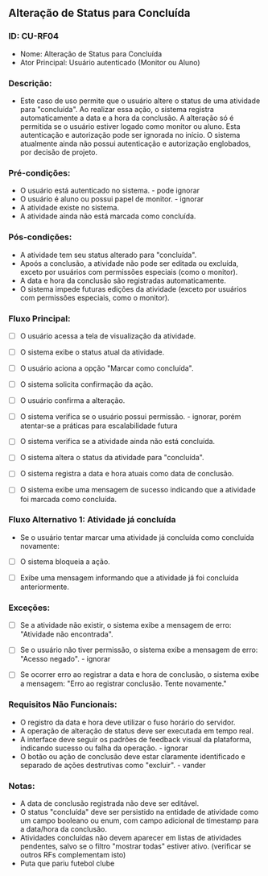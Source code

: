## Alteração de Status para Concluída
### ID: CU-RF04
- Nome: Alteração de Status para Concluída
- Ator Principal: Usuário autenticado (Monitor ou Aluno)
### Descrição:
- Este caso de uso permite que o usuário altere o status de uma atividade para "concluída". Ao realizar essa ação, o sistema registra automaticamente a data e a hora da conclusão. A alteração só é permitida se o usuário estiver logado como monitor ou aluno. Esta autenticação e autorização pode ser ignorada no início. O sistema atualmente ainda não possui autenticação e autorização englobados, por decisão de projeto.

### Pré-condições:
- O usuário está autenticado no sistema. - pode ignorar
- O usuário é aluno ou possui papel de monitor. - ignorar
- A atividade existe no sistema.
- A atividade ainda não está marcada como concluída.

### Pós-condições:
- A atividade tem seu status alterado para "concluída".
- Apoós a conclusão, a atividade não pode ser editada ou excluída, exceto por usuários com permissões especiais (como o monitor).
- A data e hora da conclusão são registradas automaticamente.
- O sistema impede futuras edições da atividade (exceto por usuários com permissões especiais, como o monitor).

### Fluxo Principal:

- [ ] O usuário acessa a tela de visualização da atividade.

- [ ] O sistema exibe o status atual da atividade.

- [ ] O usuário aciona a opção "Marcar como concluída".

- [ ] O sistema solicita confirmação da ação.

- [ ] O usuário confirma a alteração.

- [ ] O sistema verifica se o usuário possui permissão. - ignorar, porém atentar-se a práticas para escalabilidade futura

- [ ] O sistema verifica se a atividade ainda não está concluída.

- [ ] O sistema altera o status da atividade para "concluída".

- [ ] O sistema registra a data e hora atuais como data de conclusão.

- [ ] O sistema exibe uma mensagem de sucesso indicando que a atividade foi marcada como concluída.

### Fluxo Alternativo 1: Atividade já concluída

- Se o usuário tentar marcar uma atividade já concluída como concluída novamente:

- [ ] O sistema bloqueia a ação.

- [ ] Exibe uma mensagem informando que a atividade já foi concluída anteriormente.

### Exceções:

- [ ] Se a atividade não existir, o sistema exibe a mensagem de erro: "Atividade não encontrada".

- [ ] Se o usuário não tiver permissão, o sistema exibe a mensagem de erro: "Acesso negado". - ignorar

- [ ] Se ocorrer erro ao registrar a data e hora de conclusão, o sistema exibe a mensagem: "Erro ao registrar conclusão. Tente novamente."

### Requisitos Não Funcionais:
- O registro da data e hora deve utilizar o fuso horário do servidor.
- A operação de alteração de status deve ser executada em tempo real.
- A interface deve seguir os padrões de feedback visual da plataforma, indicando sucesso ou falha da operação. - ignorar
- O botão ou ação de conclusão deve estar claramente identificado e separado de ações destrutivas como "excluir". - vander

### Notas:

- A data de conclusão registrada não deve ser editável.
- O status "concluída" deve ser persistido na entidade de atividade como um campo booleano ou enum, com campo adicional de timestamp para a data/hora da conclusão.
- Atividades concluídas não devem aparecer em listas de atividades pendentes, salvo se o filtro "mostrar todas" estiver ativo. (verificar se outros RFs complementam isto)
- Puta que pariu futebol clube

